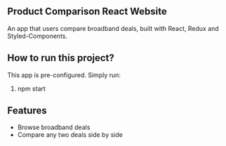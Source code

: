 ## Product Comparison React Website

An app that users compare broadband deals, built with React, Redux and Styled-Components.

## How to run this project?

This app is pre-configured. Simply run:

1. npm start

## Features

- Browse broadband deals
- Compare any two deals side by side
